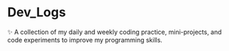 # Dev_Logs
✨ A collection of my daily and weekly coding practice, mini-projects, and code experiments to improve my programming skills.
